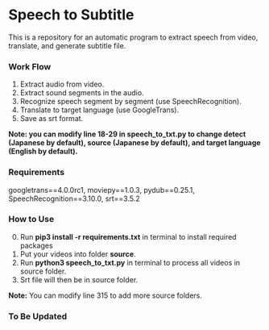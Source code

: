 # Speech to Subtitle
This is a repository for an automatic program to extract speech from video, translate, and generate subtitle file.


### Work Flow
1. Extract audio from video.
2. Extract sound segments in the audio.
3. Recognize speech segment by segment (use SpeechRecognition).
4. Translate to target language (use GoogleTrans).
5. Save as srt format.

**Note: you can modify line 18-29 in speech_to_txt.py to change detect (Japanese by default), source (Japanese by default), and target language (English by default).**

### Requirements
googletrans==4.0.0rc1, moviepy==1.0.3, pydub==0.25.1, SpeechRecognition==3.10.0, srt==3.5.2


### How to Use
0. Run **pip3 install -r requirements.txt** in terminal to install required packages
1. Put your videos into folder **source**.
2. Run **python3 speech_to_txt.py** in terminal to process all videos in source folder.
3. Srt file will then be in source folder.

**Note:** You can modify line 315 to add more source folders.


### To Be Updated

